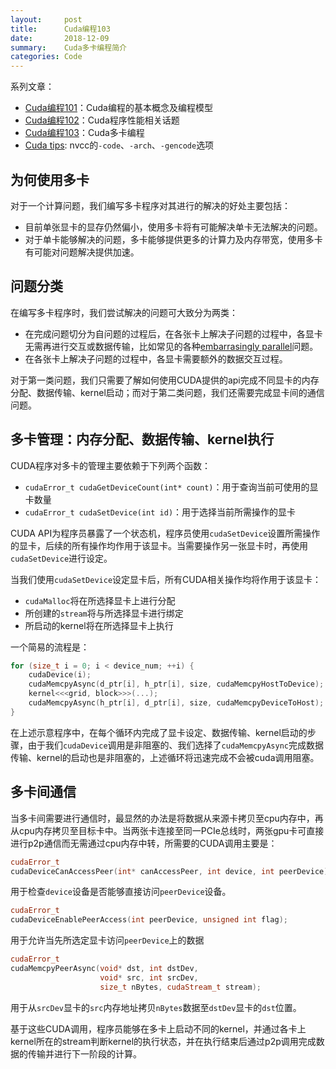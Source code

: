 ```yaml
---
layout:     post
title:      Cuda编程103
date:       2018-12-09
summary:    Cuda多卡编程简介
categories: Code
---
```


系列文章：
+ [Cuda编程101](/code/2018/11/25/cuda-programming-101/)：Cuda编程的基本概念及编程模型
+ [Cuda编程102](/code/2018/12/02/cuda-programming-102/)：Cuda程序性能相关话题
+ [Cuda编程103](/code/2018/12/09/cuda-programming-103/)：Cuda多卡编程
+ [Cuda tips](/code/2018/12/07/cuda-nvcc-tips/): nvcc的`-code`、`-arch`、`-gencode`选项

## 为何使用多卡

对于一个计算问题，我们编写多卡程序对其进行的解决的好处主要包括：
+ 目前单张显卡的显存仍然偏小，使用多卡将有可能解决单卡无法解决的问题。
+ 对于单卡能够解决的问题，多卡能够提供更多的计算力及内存带宽，使用多卡有可能对问题解决提供加速。

## 问题分类

在编写多卡程序时，我们尝试解决的问题可大致分为两类：
+ 在完成问题切分为自问题的过程后，在各张卡上解决子问题的过程中，各显卡无需再进行交互或数据传输，比如常见的各种[embarrasingly parallel](https://en.wikipedia.org/wiki/Embarrassingly_parallel)问题。
+ 在各张卡上解决子问题的过程中，各显卡需要额外的数据交互过程。

对于第一类问题，我们只需要了解如何使用CUDA提供的api完成不同显卡的内存分配、数据传输、kernel启动；而对于第二类问题，我们还需要完成显卡间的通信问题。

## 多卡管理：内存分配、数据传输、kernel执行

CUDA程序对多卡的管理主要依赖于下列两个函数：
+ `cudaError_t cudaGetDeviceCount(int* count)`：用于查询当前可使用的显卡数量
+ `cudaError_t cudaSetDevice(int id)`：用于选择当前所需操作的显卡
 
CUDA API为程序员暴露了一个状态机，程序员使用`cudaSetDevice`设置所需操作的显卡，后续的所有操作均作用于该显卡。当需要操作另一张显卡时，再使用`cudaSetDevice`进行设定。

当我们使用`cudaSetDevice`设定显卡后，所有CUDA相关操作均将作用于该显卡：
+ `cudaMalloc`将在所选择显卡上进行分配
+ 所创建的`stream`将与所选择显卡进行绑定
+ 所启动的kernel将在所选择显卡上执行

一个简易的流程是：

```c++
for (size_t i = 0; i < device_num; ++i) {
    cudaDevice(i);
    cudaMemcpyAsync(d_ptr[i], h_ptr[i], size, cudaMemcpyHostToDevice);
    kernel<<<grid, block>>>(...);
    cudaMemcpyAsync(h_ptr[i], d_ptr[i], size, cudaMemcpyDeviceToHost);
}
```
在上述示意程序中，在每个循环内完成了显卡设定、数据传输、kernel启动的步骤，由于我们`cudaDevice`调用是非阻塞的、我们选择了`cudaMemcpyAsync`完成数据传输、kernel的启动也是非阻塞的，上述循环将迅速完成不会被cuda调用阻塞。

## 多卡间通信

当多卡间需要进行通信时，最显然的办法是将数据从来源卡拷贝至cpu内存中，再从cpu内存拷贝至目标卡中。当两张卡连接至同一PCIe总线时，两张gpu卡可直接进行p2p通信而无需通过cpu内存中转，所需要的CUDA调用主要是：

```c++
cudaError_t
cudaDeviceCanAccessPeer(int* canAccessPeer, int device, int peerDevice);
```
用于检查`device`设备是否能够直接访问`peerDevice`设备。

```c++
cudaError_t 
cudaDeviceEnablePeerAccess(int peerDevice, unsigned int flag);
```
用于允许当先所选定显卡访问`peerDevice`上的数据

```c++
cudaError_t
cudaMemcpyPeerAsync(void* dst, int dstDev,
                    void* src, int srcDev, 
                    size_t nBytes, cudaStream_t stream);
```
用于从`srcDev`显卡的`src`内存地址拷贝`nBytes`数据至`dstDev`显卡的`dst`位置。

基于这些CUDA调用，程序员能够在多卡上启动不同的kernel，并通过各卡上kernel所在的stream判断kernel的执行状态，并在执行结束后通过p2p调用完成数据的传输并进行下一阶段的计算。